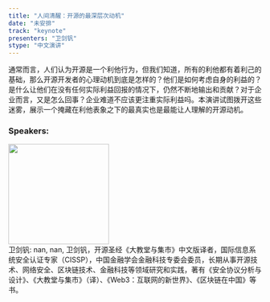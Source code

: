 ```yaml
---
title: "人间清醒：开源的最深层次动机"
date: "未安排" 
track: "keynote"
presenters: "卫剑钒"
stype: "中文演讲"
---
```

通常而言，人们认为开源是一个利他行为，但我们知道，所有的利他都有着利己的基础，那么开源开发者的心理动机到底是怎样的？他们是如何考虑自身的利益的？是什么让他们在没有任何实际利益回报的情况下，仍然不断地输出和贡献？对于企业而言，又是怎么回事？企业难道不应该更注重实际利益吗。本演讲试图拨开这些迷雾，展示一个掩藏在利他表象之下的最真实也是最能让人理解的开源动机。
 ### Speakers: 
 <img src="https://img.bagevent.com/resource/20230603/0927101141617748.jpg" width="200" /><br>卫剑钒: nan, nan, 卫剑钒，开源圣经《大教堂与集市》中文版译者，国际信息系统安全认证专家（CISSP），中国金融学会金融科技专委会委员，长期从事开源技术、网络安全、区块链技术、金融科技等领域研究和实践，著有《安全协议分析与设计》、《大教堂与集市》（译）、《Web3：互联网的新世界》、《区块链在中国》等书。
 <br><br>